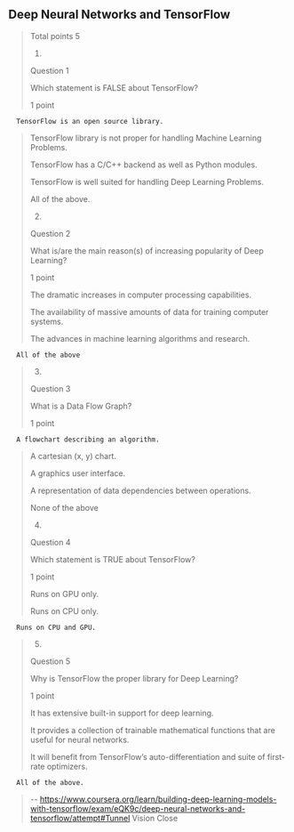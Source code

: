 ## Deep Neural Networks and TensorFlow
> 
> Total points 5
> 
> 1.
> 
> Question 1
> 
> Which statement is FALSE about TensorFlow?
> 
> 1 point
> 

      TensorFlow is an open source library. 
> 
>  TensorFlow library is not proper for handling Machine Learning Problems. 
> 
>  TensorFlow has a C/C++ backend as well as Python modules. 
> 
>  TensorFlow is well suited for handling Deep Learning Problems. 
> 
>  All of the above. 
> 
> 2.
> 
> Question 2
> 
> What is/are the main reason(s) of increasing popularity of Deep Learning?
> 
> 1 point
> 
>  The dramatic increases in computer processing capabilities. 
> 
>  The availability of massive amounts of data for training computer systems. 
> 
>  The advances in machine learning algorithms and research. 
> 

      All of the above 
> 
> 3.
> 
> Question 3
> 
> What is a Data Flow Graph?
> 
> 1 point
> 

      A flowchart describing an algorithm. 
> 
>  A cartesian (x, y) chart. 
> 
>  A graphics user interface. 
> 
>  A representation of data dependencies between operations. 
> 
>  None of the above 
> 
> 4.
> 
> Question 4
> 
> Which statement is TRUE about TensorFlow?
> 
> 1 point
> 
>  Runs on GPU only. 
> 
>  Runs on CPU only. 
> 

      Runs on CPU and GPU. 
> 
> 5.
> 
> Question 5
> 
> Why is TensorFlow the proper library for Deep Learning?
> 
> 1 point
> 
>  It has extensive built-in support for deep learning. 
> 
>  It provides a collection of trainable mathematical functions that are useful for neural networks. 
> 
>  It will benefit from TensorFlow’s auto-differentiation and suite of first-rate optimizers. 
> 

      All of the above.
>
> -- https://www.coursera.org/learn/building-deep-learning-models-with-tensorflow/exam/eQK9c/deep-neural-networks-and-tensorflow/attempt#Tunnel Vision Close
